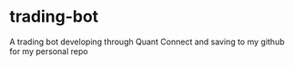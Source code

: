 # trading-bot
A trading bot developing through Quant Connect and saving to my github for my personal repo
